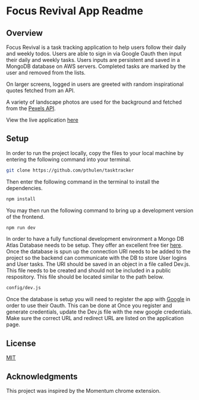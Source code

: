 # Focus Revival App Readme

## Overview
Focus Revival is a task tracking application to help users follow their daily and weekly todos. 
Users are able to sign in via Google Oauth then input their daily and weekly tasks. Users inputs are persistent and saved in a MongoDB database on AWS servers. Completed tasks are marked by the user and removed from the lists. 

On larger screens, logged in users are greeted with random inspirational quotes fetched from an API. 

A variety of landscape photos are used for the background and fetched from the [Pexels API](https://www.pexels.com/api/). 

View the live application [here](https://www.focusrevival.com)

## Setup

In order to run the project locally, copy the files to your local machine by entering the following command into your terminal. 

```bash
git clone https://github.com/pthulen/tasktracker
```

Then enter the following command in the terminal to install the dependencies. 

```bash
npm install
```
You may then run the following command to bring up a development version of the frontend. 

```bash
npm run dev
```
In order to have a fully functional development environment a Mongo DB Atlas Database needs to be setup. They offer an excellent free tier [here](https://www.mongodb.com/cloud/atlas). Once the database is spun up the connection URI needs to be added to the project so the backend can communicate with the DB to store User logins and User tasks. The URI should be saved in an object in a file called Dev.js. This file needs to be created and should not be included in a public respository. This file should be located similar to the path below. 
```bash
config/dev.js
```
Once the database is setup you will need to register the app with [Google](https://console.cloud.google.com) in order to use their Oauth. This can be done at Once you register and generate credentials, update the Dev.js file with the new google credentials. Make sure the correct URL and redirect URL are listed on the application page. 

## License
[MIT](https://choosealicense.com/licenses/mit/)


## Acknowledgments

This project was inspired by the Momentum chrome extension. 